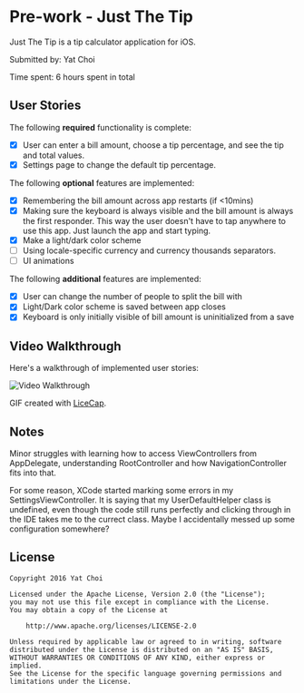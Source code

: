 # Pre-work - Just The Tip

Just The Tip is a tip calculator application for iOS.

Submitted by: Yat Choi

Time spent: 6 hours spent in total

## User Stories

The following **required** functionality is complete:

* [x] User can enter a bill amount, choose a tip percentage, and see the tip and
  total values.
* [x] Settings page to change the default tip percentage.

The following **optional** features are implemented:
* [x] Remembering the bill amount across app restarts (if <10mins)
* [x] Making sure the keyboard is always visible and the bill amount is always
  the first responder. This way the user doesn't have to tap anywhere to use
  this app. Just launch the app and start typing.
* [x] Make a light/dark color scheme
* [ ] Using locale-specific currency and currency thousands separators.
* [ ] UI animations

The following **additional** features are implemented:

* [x] User can change the number of people to split the bill with
* [x] Light/Dark color scheme is saved between app closes
* [x] Keyboard is only initially visible of bill amount is uninitialized from
  a save

## Video Walkthrough

Here's a walkthrough of implemented user stories:

<img src='http://i.imgur.com/j2BZwgW.gif' title='Video
Walkthrough' width='' alt='Video Walkthrough' />

GIF created with [LiceCap](http://www.cockos.com/licecap/).

## Notes

Minor struggles with learning how to access ViewControllers from AppDelegate,
understanding RootController and how NavigationController fits into that.

For some reason, XCode started marking some errors in my SettingsViewController. It is saying that
my UserDefaultHelper class is undefined, even though the code still runs perfectly and clicking
through in the IDE takes me to the currect class. Maybe I accidentally messed up some configuration
somewhere?

## License

    Copyright 2016 Yat Choi

    Licensed under the Apache License, Version 2.0 (the "License");
    you may not use this file except in compliance with the License.
    You may obtain a copy of the License at

        http://www.apache.org/licenses/LICENSE-2.0

    Unless required by applicable law or agreed to in writing, software
    distributed under the License is distributed on an "AS IS" BASIS,
    WITHOUT WARRANTIES OR CONDITIONS OF ANY KIND, either express or implied.
    See the License for the specific language governing permissions and
    limitations under the License.
